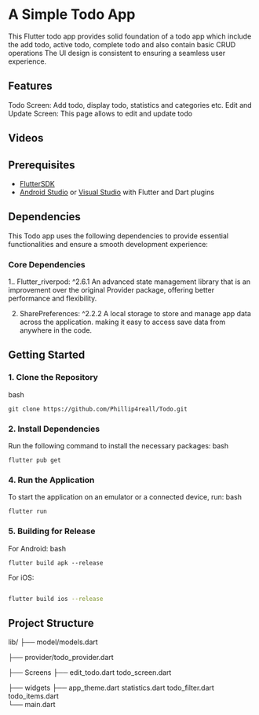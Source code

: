 # A Simple Todo App


This Flutter todo app provides solid foundation of a todo app which include the add todo, active todo, complete todo and also contain basic CRUD operations
The UI design is consistent to ensuring a seamless user experience.


## Features
Todo Screen: Add todo, display todo, statistics and categories etc.
Edit and Update Screen: This page allows to edit and update todo

## Videos


## Prerequisites
- [FlutterSDK](https://flutter.dev/docs/get-started/install)
- [Android Studio](https://developer.android.com/studio) or [Visual Studio](https://visualstudio.microsoft.com/) with Flutter and Dart plugins

## Dependencies
This Todo app uses the following dependencies to provide essential functionalities and ensure a smooth development experience:


### Core Dependencies

1.. Flutter_riverpod: ^2.6.1
An advanced state management library that is an improvement over the original Provider package, offering better performance and flexibility.

2. SharePreferences: ^2.2.2
A local storage to store and manage app data across the application. making it easy to access save data  from anywhere in the code.

## Getting Started
### 1. Clone the Repository
bash
```Copy code
git clone https://github.com/Phillip4reall/Todo.git
```

### 2. Install Dependencies
Run the following command to install the necessary packages:
bash
```Copy code
flutter pub get
```

### 4. Run the Application
To start the application on an emulator or a connected device, run:
bash
```Copy code
flutter run
```

### 5. Building for Release
For Android:
bash
```Copy code
flutter build apk --release
```

For iOS:
```bash

flutter build ios --release
```

## Project Structure

lib/
├── model/models.dart

├── provider/todo_provider.dart 

├── Screens ├── edit_todo.dart
                todo_screen.dart
                       
├── widgets ├── app_theme.dart
                statistics.dart
                todo_filter.dart
                todo_items.dart             
└── main.dart          







